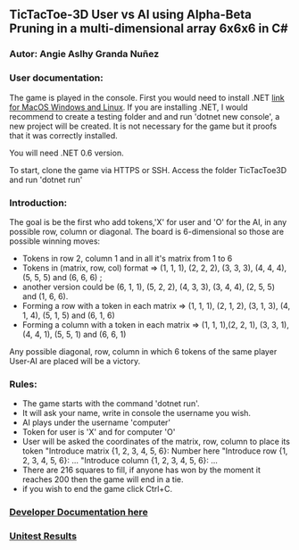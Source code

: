 ## TicTacToe-3D User vs AI using Alpha-Beta Pruning in a multi-dimensional array 6x6x6 in C#
### Autor: Angie Aslhy Granda Nuñez

### User documentation: 

The game is played in the console. First you would need to install .NET [link for MacOS Windows and Linux](https://dotnet.microsoft.com/en-us/download). 
If you are installing .NET, I would recommend to create a testing folder and and run 'dotnet new console', a new project will be created. It is not necessary for the game but it proofs that it was correctly installed. 

You will need .NET 0.6 version.

To start, clone the game via HTTPS or SSH. Access the folder TicTacToe3D and run 'dotnet run'

### Introduction:

The goal is be the first who add tokens,'X' for user and 'O' for the AI, in any possible row, column or diagonal. The board is 6-dimensional so those are possible winning moves: 

- Tokens in row 2, column 1 and in all it's matrix from 1 to 6
- Tokens in (matrix, row, col) format => (1, 1, 1), (2, 2, 2), (3, 3, 3), (4, 4, 4), (5, 5, 5) and (6, 6, 6) ; 
- another version could be  (6, 1, 1), (5, 2, 2), (4, 3, 3), (3, 4, 4), (2, 5, 5) and (1, 6, 6). 
- Forming a row with a token in each matrix => (1, 1, 1), (2, 1, 2), (3, 1, 3), (4, 1, 4), (5, 1, 5) and (6, 1, 6)
- Forming a column with a token in each matrix => (1, 1, 1),(2, 2, 1), (3, 3, 1), (4, 4, 1), (5, 5, 1) and (6, 6, 1)

Any possible diagonal, row, column in which 6 tokens of the same player User-AI are placed will be a victory. 

### Rules:

- The game starts with the command 'dotnet run'.
- It will ask your name, write in console the username you wish.
- AI plays under the username 'computer'
- Token for user is 'X' and for computer 'O'
- User will be asked the coordinates of the matrix, row, column to place its token
"Introduce matrix {1, 2, 3, 4, 5, 6}: Number here
"Introduce row {1, 2, 3, 4, 5, 6}:  ...
"Introduce column {1, 2, 3, 4, 5, 6}: ...
- There are 216 squares to fill, if anyone has won by the moment it reaches 200 then the game will end in a tie.
- if you wish to end the game click Ctrl+C.

### [Developer Documentation here](https://github.com/angiegranda/TicTacToe3D/blob/main/devdocs.md)

### [Unitest Results](https://github.com/angiegranda/TicTacToe3D/blob/main/manualTests.md)


  







